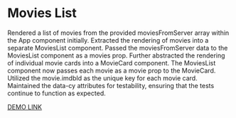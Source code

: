 # Movies List
Rendered a list of movies from the provided moviesFromServer array within the App component initially.
Extracted the rendering of movies into a separate MoviesList component.
Passed the moviesFromServer data to the MoviesList component as a movies prop.
Further abstracted the rendering of individual movie cards into a MovieCard component.
The MoviesList component now passes each movie as a movie prop to the MovieCard.
Utilized the movie.imdbId as the unique key for each movie card.
Maintained the data-cy attributes for testability, ensuring that the tests continue to function as expected.


[DEMO LINK](https://nazarbaraban.github.io/react_movies-list-js/) 